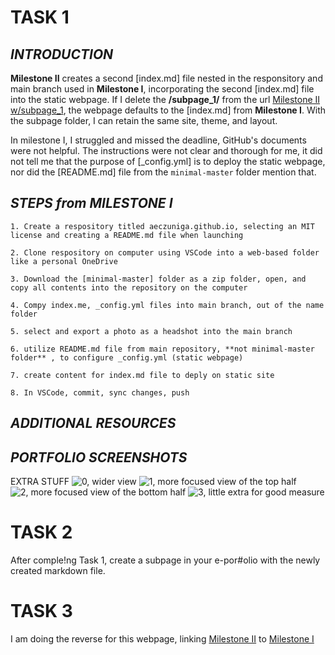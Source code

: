 # **TASK 1**

## _INTRODUCTION_
**Milestone II** creates a second [index.md] file nested in the responsitory and main branch used in **Milestone I**, incorporating the second [index.md] file into the static webpage. If I delete the **/subpage_1/** from the url [Milestone II w/subpage_1](https://aeczuniga.github.io/subpage_1/), the webpage defaults to the [index.md] from **Milestone I**. 
With the subpage folder, I can retain the same site, theme, and layout. 

In milestone I, I struggled and missed the deadline, GitHub's documents were not helpful. The instructions were not clear and thorough for me, it did not tell me that the purpose of [_config.yml] is to deploy the static webpage, nor did the [README.md] file from the `minimal-master` folder mention that.


## _STEPS from MILESTONE I_
    
```1. Create a respository titled aeczuniga.github.io, selecting an MIT license and creating a README.md file when launching```
    
```2. Clone respository on computer using VSCode into a web-based folder like a personal OneDrive```
    
```3. Download the [minimal-master] folder as a zip folder, open, and copy all contents into the repository on the computer```
    
```4. Compy index.me, _config.yml files into main branch, out of the name folder```
    
```5. select and export a photo as a headshot into the main branch```
    
```6. utilize README.md file from main repository, **not minimal-master folder** , to configure _config.yml (static webpage)```
    
```7. create content for index.md file to deply on static site```
    
```8. In VSCode, commit, sync changes, push```

## _ADDITIONAL RESOURCES_


## _PORTFOLIO SCREENSHOTS_
EXTRA STUFF
![0, wider view](../II_images/image_0.png)
![1, more focused view of the top half](../II_images/image_1.png)
![2, more focused view of the bottom half](../II_images/image_2.png)
![3, little extra for good measure](../II_images/image_3.png)

# **TASK 2**
After comple!ng Task 1, create a subpage in your e-por#olio with the newly created markdown file.


# **TASK 3**
I am doing the reverse for this webpage, linking [Milestone II](https://aeczuniga.github.io/subpage_1/) to [Milestone I](https://aeczuniga.github.io/)